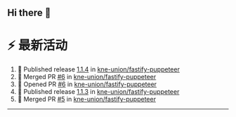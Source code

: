 ## Hi there 👋

<!--

**Here are some ideas to get you started:**

🙋‍♀️ A short introduction - what is your organization all about?
🌈 Contribution guidelines - how can the community get involved?
👩‍💻 Useful resources - where can the community find your docs? Is there anything else the community should know?
🍿 Fun facts - what does your team eat for breakfast?
🧙 Remember, you can do mighty things with the power of [Markdown](https://docs.github.com/github/writing-on-github/getting-started-with-writing-and-formatting-on-github/basic-writing-and-formatting-syntax)
-->


# ⚡ 最新活动

<!--START_SECTION:activity-->
1. 🚀 Published release [1.1.4](https://github.com/kne-union/fastify-puppeteer/releases/tag/1.1.4) in [kne-union/fastify-puppeteer](https://github.com/kne-union/fastify-puppeteer)
2. 🎉 Merged PR [#6](https://github.com/kne-union/fastify-puppeteer/pull/6) in [kne-union/fastify-puppeteer](https://github.com/kne-union/fastify-puppeteer)
3. 💪 Opened PR [#6](https://github.com/kne-union/fastify-puppeteer/pull/6) in [kne-union/fastify-puppeteer](https://github.com/kne-union/fastify-puppeteer)
4. 🚀 Published release [1.1.3](https://github.com/kne-union/fastify-puppeteer/releases/tag/1.1.3) in [kne-union/fastify-puppeteer](https://github.com/kne-union/fastify-puppeteer)
5. 🎉 Merged PR [#5](https://github.com/kne-union/fastify-puppeteer/pull/5) in [kne-union/fastify-puppeteer](https://github.com/kne-union/fastify-puppeteer)
<!--END_SECTION:activity-->

---
